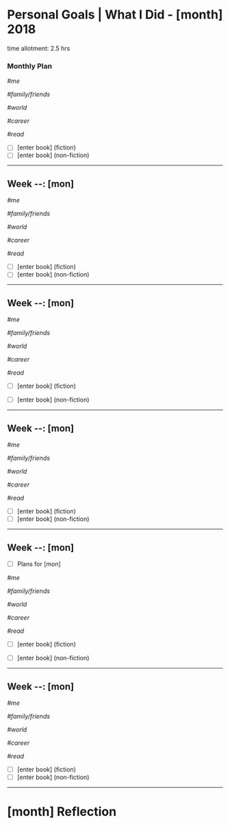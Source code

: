 Personal Goals | What I Did - [month] 2018
==============

time allotment: 2.5 hrs

### Monthly Plan
_#me_

_#family/friends_

_#world_

_#career_

_#read_
- [ ] [enter book] (fiction)
- [ ] [enter book] (non-fiction)

---

## Week --: [mon] 
_#me_

_#family/friends_

_#world_

_#career_

_#read_
- [ ] [enter book] (fiction)
- [ ] [enter book] (non-fiction)
  
---

## Week --: [mon]
_#me_

_#family/friends_

_#world_

_#career_

_#read_
- [ ] [enter book] (fiction)
- [ ] [enter book] (non-fiction)


---

## Week --: [mon]
_#me_

_#family/friends_

_#world_

_#career_

_#read_
- [ ] [enter book] (fiction)
- [ ] [enter book] (non-fiction)
---

## Week --: [mon]

- [ ] Plans for [mon]

_#me_

_#family/friends_

_#world_

_#career_

_#read_
- [ ] [enter book] (fiction)
- [ ] [enter book] (non-fiction)



---

## Week --: [mon]
_#me_

_#family/friends_

_#world_

_#career_

_#read_
- [ ] [enter book] (fiction)
- [ ] [enter book] (non-fiction)

---


# [month] Reflection
